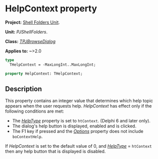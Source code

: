 # HelpContext property

**Project:** [Shell Folders Unit](ShellFoldersUnit.md).

**Unit:** _PJShellFolders_.

**Class:** _[TPJBrowseDialog](TPJBrowseDialog.md)_

**Applies to:** ~>2.0

```pascal
type
  THelpContext = -MaxLongInt..MaxLongInt;

property HelpContext: THelpContext;
```

## Description

This property contains an integer value that determines which help topic appears when the user requests help. _HelpContext_ has effect only if the following conditions are met:

  * The _[HelpType](TPJBrowseDialogHelpType.md)_ property is set to `htContext`. (Delphi 6 and later only).
  * The dialog's help button is displayed, enabled and is clicked.
  * The F1 key if pressed and the _[Options](TPJBrowseDialogOptions.md)_ property does not include `boContextHelp`.

If _HelpContext_ is set to the default value of 0, and _[HelpType](TPJBrowseDialogHelpType.md)_ = `htContext` then any help button that is displayed is disabled.
